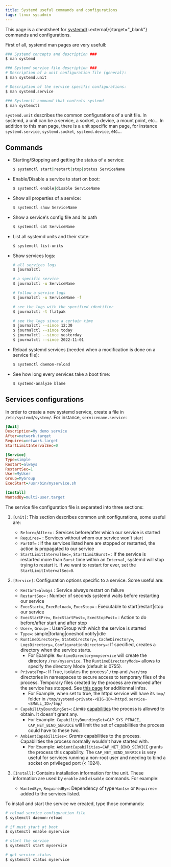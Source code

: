 ```yaml
---
title: Systemd useful commands and configurations
tags: linux sysadmin
---
```


This page is a cheatsheet for [systemd](https://systemd.io/){:.external}{:target="_blank"} commands and configurations.

<!--more-->

First of all, systemd man pages are very usefull:

```bash
### Systemd concepts and description ###
$ man systemd

### Systemd service file description ###
# Description of a unit configuration file (general):
$ man systemd.unit

# Description of the service specific configurations:
$ man systemd.service

### Systemctl command that controls systemd
$ man systemctl
```

`systemd.unit` describes the common configurations of a unit file. In systemd, a unit can be a service, a socket, a device, a mount point, etc... In addition to this man page, there is a unit specific man page, for instance `systemd.service`, `systemd.socket`, `systemd.device`, etc...


## Commands

* Starting/Stopping and getting the status of a service:
    
    ```bash
    $ systemctl start|restart|stop|status ServiceName
    ```

* Enable/Disable a service to start on boot:
    
    ```bash
    $ systemctl enable|disable ServiceName
    ```

* Show all properties of a service:
    
    ```bash
    $ systemctl show ServiceName
    ```

* Show a service's config file and its path

    ```bash
    $ systemctl cat ServiceName
    ```

* List all systemd units and their state: 

    ```bash
    $ systemctl list-units
    ```

* Show services logs:
    
    ```bash
    # all services logs
    $ journalctl

    # a specific service 
    $ journalctl -u ServiceName 

    # follow a service logs 
    $ journalctl -u ServiceName -f
    
    # see the logs with the specified identifier
    $ journalctl -t flatpak
    
    # see the logs since a certain time
    $ journalctl --since 12:30
    $ journalctl --since today
    $ journalctl --since yesterday
    $ journalctl --since 2022-11-01
    ```

* Reload systemd services (needed when a modification is done on a service file):

    ```bash
    $ systemctl daemon-reload
    ```

* See how long every services take a boot time:

    ```bash
    $ systemd-analyze blame
    ```

## Services configurations

In order to create a new systemd service, create a file in `/etc/systemd/system/`. For instance, `servicename.service`:

```ini
[Unit]
Description=My demo service
After=network.target
Requires=network.target
StartLimitIntervalSec=0

[Service]
Type=simple
Restart=always
RestartSec=1
User=MyUser
Group=MyGroup
ExecStart=/usr/bin/myservice.sh

[Install]
WantedBy=multi-user.target
```

The service file configuration file is separated into three sections:

1. `[Unit]`: This section describes common unit configurations, some useful are:
    * `Before=`/`After=` : Services before/after which our service is started  
    * `Requires=` : Services without whom our service won't start 
    * `PartOf=` : If the services listed here are stopped or restarted, the action is propagated to our service
    * `StartLimitIntervalSec=`, `StartLimitBurst=` : If the service is restarted more than `Burst` time within an `Interval`, systemd will stop trying to restart it. If we want to restart for ever, set the `StartLimitIntervalSec=0`.

2. `[Service]`: Configuration options specific to a service. Some useful are:
    * `Restart=always` : Service always restart on failure 
    * `RestartSec=` : Number of seconds systemd waits before restarting our service
    * `ExecStart=`, `ExecReload=`, `ExecStop=` : Executable to start\|restart\|stop our service 
    * `ExecStartPre=`, `ExecStartPost=`, `ExecStopPost=` : Action to do before/after start and after stop 
    * `User=`, `Group=` : User/Group with which the service is started
    * `Type=`: simple\|forking\|oneshot\|notify\|idle
    * `RuntimeDirectory=`, `StateDirectory=`, `CacheDirectory=`, `LogsDirectory=`, `ConfigurationDirectory=`: If specified, creates a directory when the service starts.
      * For Example: `RuntimeDirectory=myservice` will create the directory `/run/myservice`. The `RuntimeDirectoryMode=` allows to specify the directory Mode (default is 0755).
    * `PrivateTmp=`: If True, isolates the process' `/tmp` and `/var/tmp` directories in namespaces to secure access to temporary files of the process. Temporary files created by the process are removed after the service has stopped. See [this page](https://systemd.io/TEMPORARY_DIRECTORIES/) for additionnal infos.
      * For Example, when set to true, the httpd service will have its `tmp/` folder in `/tmp/systemd-private-<BIG-ID>-httpd.service-<SMALL_ID>/tmp/`
    * `CapabilityBoundingSet=`: *Limits* [capabilities](https://man7.org/linux/man-pages/man7/capabilities.7.html) the process is allowed to obtain. It doesn't grant any.
      * For Example: `CapabilityBoundingSet=CAP_SYS_PTRACE, CAP_NET_BIND_SERVICE` will limit the set of capabilities the process could have to these two.
    * `AmbientCapabilities=`: *Grants* capabilities to the process. Capabilities the process normally wouldn't have started with.
      * For Example: `AmbientCapabilities=CAP_NET_BIND_SERVICE` grants the process this capability. The `CAP_NET_BIND_SERVICE` is very useful for services running a non-root user and needing to bind a socket on privileged port (< 1024).

3. `[Install]`: Contains installation information for the unit. These information are used by `enable` and `disable` commands. For example:
    * `WantedBy=`, `RequiredBy=`: Dependency of type `Wants=` or `Requires=` added to the services listed.


To install and start the service we created, type those commands:

```bash
# reload service configuration file
$ systemctl daemon-reload

# if must start at boot
$ systemctl enable myservice 

# start the service
$ systemctl start myservice

# get service status 
$ systemctl status myservice

```
